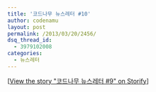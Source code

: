 ```yaml
---
title: '코드나무 뉴스레터 #10'
author: codenamu
layout: post
permalink: /2013/03/20/2456/
dsq_thread_id:
  - 3979102008
categories:
  - 뉴스레터
---
```

<noscript>
  [<a href="//storify.com/codenamu/9-1" target="_blank">View the story "코드나무 뉴스레터 #9" on Storify</a>]
</noscript>